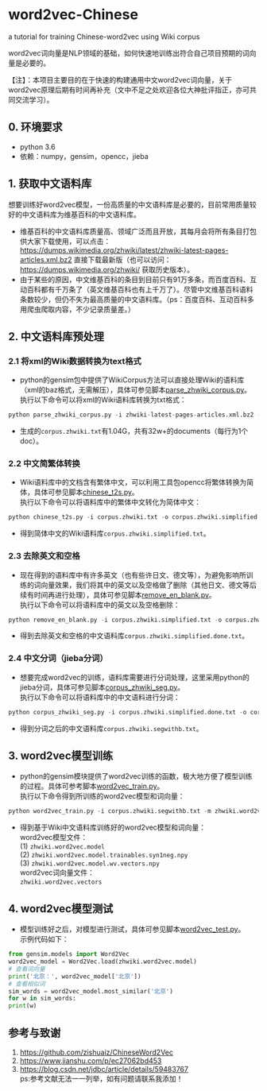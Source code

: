 # word2vec-Chinese
a tutorial for training Chinese-word2vec using Wiki corpus  

word2vec词向量是NLP领域的基础，如何快速地训练出符合自己项目预期的词向量是必要的。

【注】：本项目主要目的在于快速的构建通用中文word2vec词向量，关于word2vec原理后期有时间再补充（文中不足之处欢迎各位大神批评指正，亦可共同交流学习）。

## 0. 环境要求
* python 3.6<br>
* 依赖：numpy，gensim，opencc，jieba

## 1. 获取中文语料库
想要训练好word2vec模型，一份高质量的中文语料库是必要的，目前常用质量较好的中文语料库为维基百科的中文语料库。
* 维基百科的中文语料库质量高、领域广泛而且开放，其每月会将所有条目打包供大家下载使用，可以点击： https://dumps.wikimedia.org/zhwiki/latest/zhwiki-latest-pages-articles.xml.bz2 直接下载最新版（也可以访问：https://dumps.wikimedia.org/zhwiki/ 获取历史版本）。
* 由于某些的原因，中文维基百科的条目到目前只有91万多条，而百度百科、互动百科都有千万条了（英文维基百科也有上千万了）。尽管中文维基百科语料条数较少，但仍不失为最高质量的中文语料库。（ps：百度百科、互动百科多用爬虫爬取内容，不少记录质量差。）

## 2. 中文语料库预处理
### 2.1 将xml的Wiki数据转换为text格式
* python的gensim包中提供了WikiCorpus方法可以直接处理Wiki的语料库（xml的baz格式，无需解压），具体可参见脚本[parse_zhwiki_corpus.py](https://github.com/lzhenboy/word2vec-Chinese/blob/master/parse_zhwiki_corpus.py/)。<br>
执行以下命令可以将xml的Wiki语料库转换为txt格式：<br>
```python
python parse_zhwiki_corpus.py -i zhwiki-latest-pages-articles.xml.bz2 -o corpus.zhwiki.txt
```
* 生成的```corpus.zhwiki.txt```有1.04G，共有32w+的documents（每行为1个doc）。
### 2.2 中文简繁体转换
* Wiki语料库中的文档含有繁体中文，可以利用工具包opencc将繁体转换为简体，具体可参见脚本[chinese_t2s.py](https://github.com/lzhenboy/word2vec-Chinese/blob/master/chinese_t2s.py)。<br>
执行以下命令可以将语料库中的繁体中文转化为简体中文：<br>
```python
python chinese_t2s.py -i corpus.zhwiki.txt -o corpus.zhwiki.simplified.txt
```
* 得到简体中文的Wiki语料库```corpus.zhwiki.simplified.txt```。

### 2.3 去除英文和空格
* 现在得到的语料库中有许多英文（也有些许日文、德文等），为避免影响所训练的词向量效果，我们将其中的英文以及空格做了删除（其他日文、德文等后续有时间再进行处理），具体可参见脚本[remove_en_blank.py](https://github.com/lzhenboy/word2vec-Chinese/blob/master/remove_en_blank.py)。<br>
执行以下命令可以将语料库中的英文以及空格删除：<br>
```python
python remove_en_blank.py -i corpus.zhwiki.simplified.txt -o corpus.zhwiki.simplified.done.txt
```
* 得到去除英文和空格的中文语料库```corpus.zhwiki.simplified.done.txt```。

### 2.4 中文分词（jieba分词）
* 想要完成word2vec的训练，语料库需要进行分词处理，这里采用python的jieba分词，具体可参见脚本[corpus_zhwiki_seg.py](https://github.com/lzhenboy/word2vec-Chinese/blob/master/corpus_zhwiki_seg.py)。<br>
执行以下命令可以将语料库中的中文语料进行分词：<br>
```python
python corpus_zhwiki_seg.py -i corpus.zhwiki.simplified.done.txt -o corpus.zhwiki.segwithb.txt
```
* 得到分词之后的中文语料库```corpus.zhwiki.segwithb.txt```。 


## 3. word2vec模型训练
* python的gensim模块提供了word2vec训练的函数，极大地方便了模型训练的过程。具体可参考脚本[word2vec_train.py](https://github.com/lzhenboy/word2vec-Chinese/blob/master/word2vec_train.py)。<br>
执行以下命令得到所训练的word2vec模型和词向量：<br>
```python
python word2vec_train.py -i corpus.zhwiki.segwithb.txt -m zhwiki.word2vec.model -v zhwiki.word2vec.vectors -s 400 -w 5 -n 5
```
* 得到基于Wiki中文语料库训练好的word2vec模型和词向量：<br>
word2vec模型文件：<br>
(1) ```zhwiki.word2vec.model```<br>
(2) ```zhwiki.word2vec.model.trainables.syn1neg.npy```<br>
(3) ```zhwiki.word2vec.model.wv.vectors.npy```<br>
word2vec词向量文件：<br>
```zhwiki.word2vec.vectors```


## 4. word2vec模型测试
* 模型训练好之后，对模型进行测试，具体可参见脚本[word2vec_test.py](https://github.com/lzhenboy/word2vec-Chinese/blob/master/word2vec_test.py)。<br>
示例代码如下：<br>
```python
from gensim.models import Word2Vec
word2vec_model = Word2Vec.load(zhwiki.word2vec.model)
# 查看词向量
print('北京：', word2vec_model['北京'])
# 查看相似词
sim_words = word2vec_model.most_similar('北京')
for w in sim_words:
print(w)
```


## 参考与致谢
1. https://github.com/zishuaiz/ChineseWord2Vec
2. https://www.jianshu.com/p/ec27062bd453
3. https://blog.csdn.net/jdbc/article/details/59483767<br>
ps:参考文献无法一一列举，如有问题请联系我添加！
